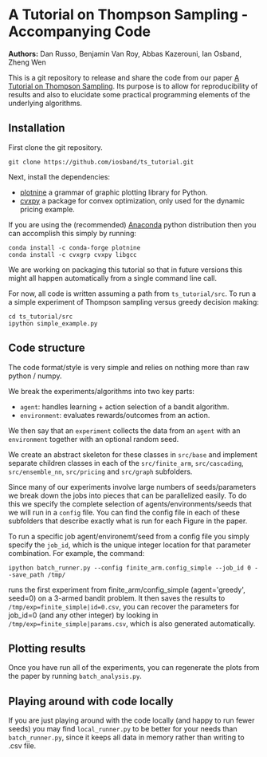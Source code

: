 A Tutorial on Thompson Sampling - Accompanying Code
===================================================

**Authors:** Dan Russo, Benjamin Van Roy, Abbas Kazerouni, Ian Osband, Zheng Wen

This is a git repository to release and share the code from our paper [A Tutorial on Thompson Sampling](https://arxiv.org/abs/1707.02038).
Its purpose is to allow for reproducibility of results and also to elucidate some practical programming elements of the underlying algorithms.


## Installation

First clone the git repository.
```
git clone https://github.com/iosband/ts_tutorial.git
```

Next, install the dependencies:
- [plotnine](https://github.com/has2k1/plotnine) a grammar of graphic plotting library for Python.
- [cvxpy](http://www.cvxpy.org/en/latest/install/index.html) a package for convex optimization, only used for the dynamic pricing example.

If you are using the (recommended) [Anaconda](https://anaconda.org/anaconda/python) python distribution then you can accomplish this simply by running:
```
conda install -c conda-forge plotnine
conda install -c cvxgrp cvxpy libgcc
```
We are working on packaging this tutorial so that in future versions this might all happen automatically from a single command line call.

For now, all code is written assuming a path from `ts_tutorial/src`.
To run a a simple experiment of Thompson sampling versus greedy decision making:
```
cd ts_tutorial/src
ipython simple_example.py
```

## Code structure

The code format/style is very simple and relies on nothing more than raw python / numpy.

We break the experiments/algorithms into two key parts:

- `agent`: handles learning + action selection of a bandit algorithm.
- `environment`: evaluates rewards/outcomes from an action.

We then say that an `experiment` collects the data from an `agent` with an `environment` together with an optional random seed.

We create an abstract skeleton for these classes in `src/base` and implement separate children classes in each of the `src/finite_arm`, `src/cascading`, `src/ensemble_nn`, `src/pricing` and `src/graph` subfolders.

Since many of our experiments involve large numbers of seeds/parameters we break down the jobs into pieces that can be parallelized easily.
To do this we specify the complete selection of agents/environments/seeds that we will run in a `config` file.
You can find the config file in each of these subfolders that describe exactly what is run for each Figure in the paper.

To run a specific job agent/environemt/seed from a config file you simply specify the `job_id`, which is the unique integer location for that parameter combination.
For example, the command:

```
ipython batch_runner.py --config finite_arm.config_simple --job_id 0 --save_path /tmp/
```

runs the first experiment from finite_arm/config_simple (agent='greedy', seed=0) on a 3-armed bandit problem.
It then saves the results to `/tmp/exp=finite_simple|id=0.csv`, you can recover the parameters for job_id=0 (and any other integer) by looking in `/tmp/exp=finite_simple|params.csv`, which is also generated automatically.


## Plotting results

Once you have run all of the experiments, you can regenerate the plots from the paper by running `batch_analysis.py`.


## Playing around with code locally

If you are just playing around with the code locally (and happy to run fewer seeds) you may find `local_runner.py` to be better for your needs than `batch_runner.py`, since it keeps all data in memory rather than writing to .csv file.


